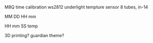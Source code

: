 M8Q time calibration
ws2812 underlight
tempture sensor
8 tubes, in-14

MM DD HH mm

HH mm SS temp

3D printing?
guardian theme?